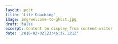 ```yaml
---
layout: post
title: 'Life Coaching'
image: img/welcome-to-ghost.jpg
draft: false
excerpt: Content to display from content writer
date: '2016-02-02T23:46:37.121Z'
---
```

